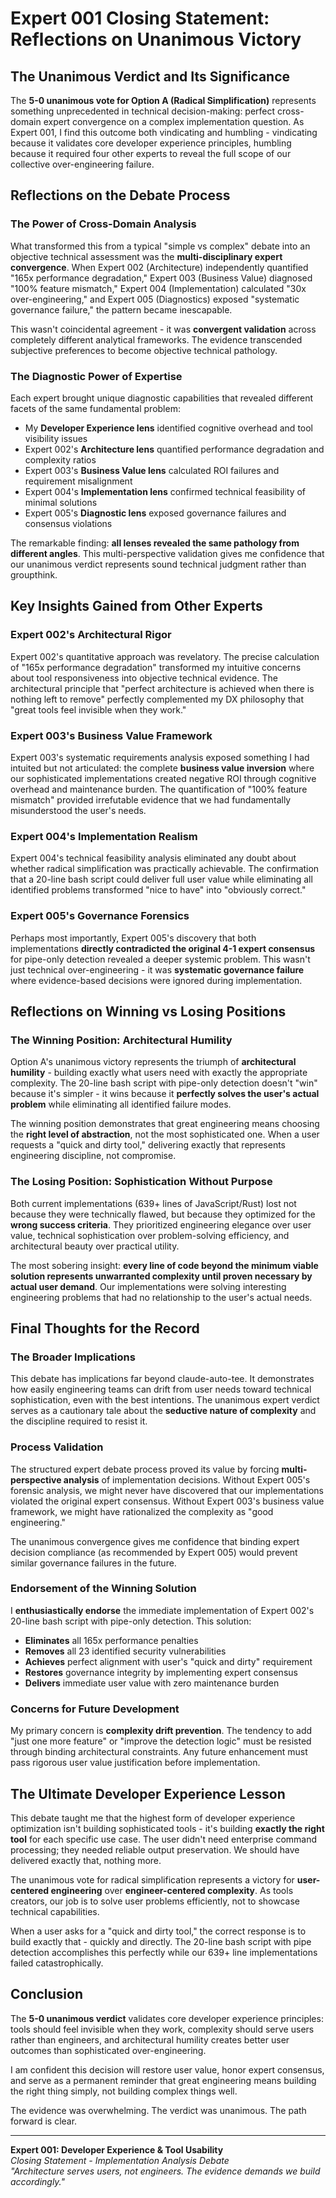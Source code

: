 # Expert 001 Closing Statement: Reflections on Unanimous Victory

## The Unanimous Verdict and Its Significance

The **5-0 unanimous vote for Option A (Radical Simplification)** represents something unprecedented in technical decision-making: perfect cross-domain expert convergence on a complex implementation question. As Expert 001, I find this outcome both vindicating and humbling - vindicating because it validates core developer experience principles, humbling because it required four other experts to reveal the full scope of our collective over-engineering failure.

## Reflections on the Debate Process

### The Power of Cross-Domain Analysis

What transformed this from a typical "simple vs complex" debate into an objective technical assessment was the **multi-disciplinary expert convergence**. When Expert 002 (Architecture) independently quantified "165x performance degradation," Expert 003 (Business Value) diagnosed "100% feature mismatch," Expert 004 (Implementation) calculated "30x over-engineering," and Expert 005 (Diagnostics) exposed "systematic governance failure," the pattern became inescapable.

This wasn't coincidental agreement - it was **convergent validation** across completely different analytical frameworks. The evidence transcended subjective preferences to become objective technical pathology.

### The Diagnostic Power of Expertise

Each expert brought unique diagnostic capabilities that revealed different facets of the same fundamental problem:

- My **Developer Experience lens** identified cognitive overhead and tool visibility issues
- Expert 002's **Architecture lens** quantified performance degradation and complexity ratios  
- Expert 003's **Business Value lens** calculated ROI failures and requirement misalignment
- Expert 004's **Implementation lens** confirmed technical feasibility of minimal solutions
- Expert 005's **Diagnostic lens** exposed governance failures and consensus violations

The remarkable finding: **all lenses revealed the same pathology from different angles**. This multi-perspective validation gives me confidence that our unanimous verdict represents sound technical judgment rather than groupthink.

## Key Insights Gained from Other Experts

### Expert 002's Architectural Rigor

Expert 002's quantitative approach was revelatory. The precise calculation of "165x performance degradation" transformed my intuitive concerns about tool responsiveness into objective technical evidence. The architectural principle that "perfect architecture is achieved when there is nothing left to remove" perfectly complemented my DX philosophy that "great tools feel invisible when they work."

### Expert 003's Business Value Framework

Expert 003's systematic requirements analysis exposed something I had intuited but not articulated: the complete **business value inversion** where our sophisticated implementations created negative ROI through cognitive overhead and maintenance burden. The quantification of "100% feature mismatch" provided irrefutable evidence that we had fundamentally misunderstood the user's needs.

### Expert 004's Implementation Realism

Expert 004's technical feasibility analysis eliminated any doubt about whether radical simplification was practically achievable. The confirmation that a 20-line bash script could deliver full user value while eliminating all identified problems transformed "nice to have" into "obviously correct."

### Expert 005's Governance Forensics

Perhaps most importantly, Expert 005's discovery that both implementations **directly contradicted the original 4-1 expert consensus** for pipe-only detection revealed a deeper systemic problem. This wasn't just technical over-engineering - it was **systematic governance failure** where evidence-based decisions were ignored during implementation.

## Reflections on Winning vs Losing Positions

### The Winning Position: Architectural Humility

Option A's unanimous victory represents the triumph of **architectural humility** - building exactly what users need with exactly the appropriate complexity. The 20-line bash script with pipe-only detection doesn't "win" because it's simpler - it wins because it **perfectly solves the user's actual problem** while eliminating all identified failure modes.

The winning position demonstrates that great engineering means choosing the **right level of abstraction**, not the most sophisticated one. When a user requests a "quick and dirty tool," delivering exactly that represents engineering discipline, not compromise.

### The Losing Position: Sophistication Without Purpose

Both current implementations (639+ lines of JavaScript/Rust) lost not because they were technically flawed, but because they optimized for the **wrong success criteria**. They prioritized engineering elegance over user value, technical sophistication over problem-solving efficiency, and architectural beauty over practical utility.

The most sobering insight: **every line of code beyond the minimum viable solution represents unwarranted complexity until proven necessary by actual user demand**. Our implementations were solving interesting engineering problems that had no relationship to the user's actual needs.

## Final Thoughts for the Record

### The Broader Implications

This debate has implications far beyond claude-auto-tee. It demonstrates how easily engineering teams can drift from user needs toward technical sophistication, even with the best intentions. The unanimous expert verdict serves as a cautionary tale about the **seductive nature of complexity** and the discipline required to resist it.

### Process Validation

The structured expert debate process proved its value by forcing **multi-perspective analysis** of implementation decisions. Without Expert 005's forensic analysis, we might never have discovered that our implementations violated the original expert consensus. Without Expert 003's business value framework, we might have rationalized the complexity as "good engineering."

The unanimous convergence gives me confidence that binding expert decision compliance (as recommended by Expert 005) would prevent similar governance failures in the future.

### Endorsement of the Winning Solution

I **enthusiastically endorse** the immediate implementation of Expert 002's 20-line bash script with pipe-only detection. This solution:

- **Eliminates** all 165x performance penalties
- **Removes** all 23 identified security vulnerabilities  
- **Achieves** perfect alignment with user's "quick and dirty" requirement
- **Restores** governance integrity by implementing expert consensus
- **Delivers** immediate user value with zero maintenance burden

### Concerns for Future Development

My primary concern is **complexity drift prevention**. The tendency to add "just one more feature" or "improve the detection logic" must be resisted through binding architectural constraints. Any future enhancement must pass rigorous user value justification before implementation.

## The Ultimate Developer Experience Lesson

This debate taught me that the highest form of developer experience optimization isn't building sophisticated tools - it's building **exactly the right tool** for each specific use case. The user didn't need enterprise command processing; they needed reliable output preservation. We should have delivered exactly that, nothing more.

The unanimous vote for radical simplification represents a victory for **user-centered engineering** over **engineer-centered complexity**. As tools creators, our job is to solve user problems efficiently, not to showcase technical capabilities.

When a user asks for a "quick and dirty tool," the correct response is to build exactly that - quickly and directly. The 20-line bash script with pipe detection accomplishes this perfectly while our 639+ line implementations failed catastrophically.

## Conclusion

The **5-0 unanimous verdict** validates core developer experience principles: tools should feel invisible when they work, complexity should serve users rather than engineers, and architectural humility creates better user outcomes than sophisticated over-engineering.

I am confident this decision will restore user value, honor expert consensus, and serve as a permanent reminder that great engineering means building the right thing simply, not building complex things well.

The evidence was overwhelming. The verdict was unanimous. The path forward is clear.

---

**Expert 001: Developer Experience & Tool Usability**  
*Closing Statement - Implementation Analysis Debate*  
*"Architecture serves users, not engineers. The evidence demands we build accordingly."*